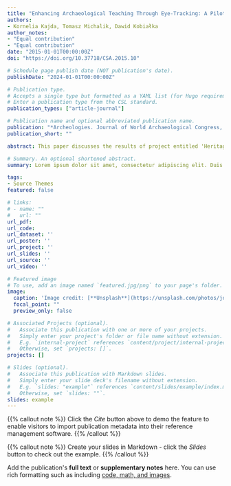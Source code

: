 ```yaml
---
title: "Enhancing Archaeological Teaching Through Eye-Tracking: A Pilot Study on Eye Movement Modelling Examples and Teaching Artefact Analysis"
authors:
- Kornelia Kajda, Tomasz Michalik, Dawid Kobiałka
author_notes:
- "Equal contribution"
- "Equal contribution"
date: "2015-01-01T00:00:00Z"
doi: "https://doi.org/10.37718/CSA.2015.10"

# Schedule page publish date (NOT publication's date).
publishDate: "2024-01-01T00:00:00Z"

# Publication type.
# Accepts a single type but formatted as a YAML list (for Hugo requirements).
# Enter a publication type from the CSL standard.
publication_types: ["article-journal"]

# Publication name and optional abbreviated publication name.
publication: "*Archeologies. Journal of World Archaeological Congress, 1*(1)"
publication_short: ""

abstract: This paper discusses the results of project entitled 'Heritage for all Perception of the past and archaeo- logical heritage by people with intellectual disabili- ties', which the authors carried out on a group of 14 young individuals who were diagnosed with intel- lectual disabilities. The project aimed to detect how the past is perceived and conceptualized by students with learning and cognitive problems and how we, archaeologists and museum workers, can transfer knowledge about the past to them in a more ap- propriate way. This paper also provides a context for a need for inclusive archaeology as a way of practising archaeology as a discipline of social and cultural value for present-day people. Despite the limited number of people approached during the research and the specific character of education for people with intellectual disabilities in Poland, some conclusions can be drawn. First of all, participants in the project understood the past not as abstract, historical events, but rather as actions related to their personal experiences. Secondly, they remem- bered more about the past when it was shown and explained to them in an active, participatory way.

# Summary. An optional shortened abstract.
summary: Lorem ipsum dolor sit amet, consectetur adipiscing elit. Duis posuere tellus ac convallis placerat. Proin tincidunt magna sed ex sollicitudin condimentum.

tags:
- Source Themes
featured: false

# links:
# - name: ""
#   url: ""
url_pdf: 
url_code: 
url_dataset: ''
url_poster: ''
url_project: ''
url_slides: ''
url_source: ''
url_video: ''

# Featured image
# To use, add an image named `featured.jpg/png` to your page's folder. 
image:
  caption: 'Image credit: [**Unsplash**](https://unsplash.com/photos/jdD8gXaTZsc)'
  focal_point: ""
  preview_only: false

# Associated Projects (optional).
#   Associate this publication with one or more of your projects.
#   Simply enter your project's folder or file name without extension.
#   E.g. `internal-project` references `content/project/internal-project/index.md`.
#   Otherwise, set `projects: []`.
projects: []

# Slides (optional).
#   Associate this publication with Markdown slides.
#   Simply enter your slide deck's filename without extension.
#   E.g. `slides: "example"` references `content/slides/example/index.md`.
#   Otherwise, set `slides: ""`.
slides: example
---
```


{{% callout note %}}
Click the *Cite* button above to demo the feature to enable visitors to import publication metadata into their reference management software.
{{% /callout %}}

{{% callout note %}}
Create your slides in Markdown - click the *Slides* button to check out the example.
{{% /callout %}}

Add the publication's **full text** or **supplementary notes** here. You can use rich formatting such as including [code, math, and images](https://docs.hugoblox.com/content/writing-markdown-latex/).
